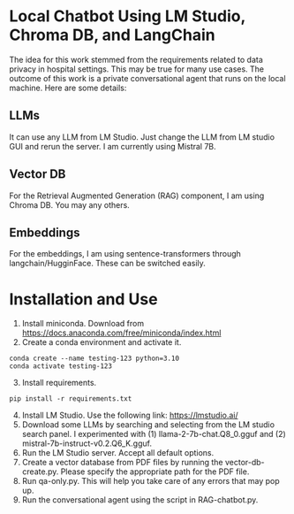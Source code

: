 # Local Chatbot Using LM Studio, Chroma DB, and LangChain

The idea for this work stemmed from the requirements related to data privacy in hospital settings. This may be true for many use cases. The outcome of this work is a private conversational agent that runs on the local machine. Here are some details:

## LLMs
It can use any LLM from LM Studio. Just change the LLM from LM studio GUI and rerun the server. I am currently using Mistral 7B.

## Vector DB
For the Retrieval Augmented Generation (RAG) component, I am using Chroma DB. You may any others.

## Embeddings
For the embeddings, I am using sentence-transformers through langchain/HugginFace. These can be switched easily.

# Installation and Use
1.  Install miniconda. Download from https://docs.anaconda.com/free/miniconda/index.html
2.  Create a conda environment and activate it.
```
conda create --name testing-123 python=3.10
conda activate testing-123
```
3.  Install requirements.
```
pip install -r requirements.txt
```
4.  Install LM Studio. Use the following link: https://lmstudio.ai/
5.  Download some LLMs by searching and selecting from the LM studio search panel. I experimented with (1) llama-2-7b-chat.Q8_0.gguf and (2) mistral-7b-instruct-v0.2.Q6_K.gguf.
6.  Run the LM Studio server. Accept all default options.
7.  Create a vector database from PDF files by running the vector-db-create.py. Please specify the appropriate path for the PDF file.
8.  Run qa-only.py. This will help you take care of any errors that may pop up.
9. Run the conversational agent using the script in RAG-chatbot.py.
   

